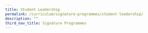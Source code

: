 ```yaml
---
title: Student Leadership
permalink: /curriculum/signature-programmes/student-leadership/
description: ""
third_nav_title: Signature Programmes
---
```


